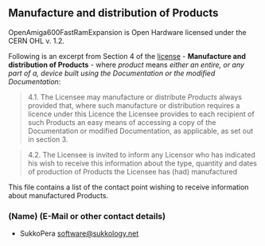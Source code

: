## Manufacture and distribution of Products

OpenAmiga600FastRamExpansion is Open Hardware licensed under the CERN OHL v. 1.2.

Following is an excerpt from Section 4 of the [license](LICENSE.pdf) - **Manufacture and distribution of Products** - where *product* means *either an entire, or any part of a, device built using the Documentation or the modified Documentation*:

> 4.1. The Licensee may manufacture or distribute *Products* always provided that, where such manufacture or distribution requires a licence under this Licence the Licensee provides to each recipient of such Products an easy means of accessing a copy of the Documentation or modified Documentation, as applicable, as set out in section 3.

> 4.2. The Licensee is invited to inform any Licensor who has indicated his wish to receive this information about the type, quantity and dates of production of Products the Licensee has (had) manufactured

This file contains a list of the contact point wishing to receive information about manufactured Products.

### (Name) (E-Mail or other contact details)
- SukkoPera <software@sukkology.net>
